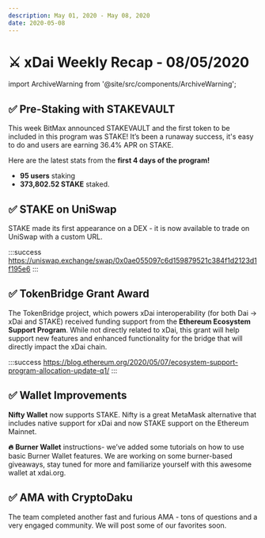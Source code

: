 ```yaml
---
description: May 01, 2020 - May 08, 2020
date: 2020-05-08
---
```


# ⚔️ xDai Weekly Recap - 08/05/2020

import ArchiveWarning from '@site/src/components/ArchiveWarning';

<ArchiveWarning />

## ✅ **Pre-Staking with STAKEVAULT**

This week BitMax announced STAKEVAULT and the first token to be included in this program was STAKE! It’s been a runaway success, it's easy to do and users are earning 36.4% APR on STAKE.

Here are the latest stats from the **first 4 days of the program!**

* **95 users** staking
* **373,802.52 STAKE** staked.

## ✅ **STAKE on UniSwap**

STAKE made its first appearance on a DEX - it is now available to trade on UniSwap with a custom URL. 

:::success
https://uniswap.exchange/swap/0x0ae055097c6d159879521c384f1d2123d1f195e6
:::

## ✅ **TokenBridge Grant Award**

The TokenBridge project, which powers xDai interoperability (for both Dai -> xDai and STAKE) received funding support from the **Ethereum Ecosystem Support Program**. While not directly related to xDai, this grant will help support new features and enhanced functionality for the bridge that will directly impact the xDai chain.

:::success
https://blog.ethereum.org/2020/05/07/ecosystem-support-program-allocation-update-q1/
:::

## ✅ **Wallet Improvements**

**Nifty Wallet** now supports STAKE. Nifty is a great MetaMask alternative that includes native support for xDai and now STAKE support on the Ethereum Mainnet.

**🔥** **Burner Wallet** instructions- we’ve added some tutorials on how to use basic Burner Wallet features. We are working on some burner-based giveaways, stay tuned for more and familiarize yourself with this awesome wallet at xdai.org.

## ✅ **AMA with CryptoDaku**

The team completed another fast and furious AMA - tons of questions and a very engaged community. We will post some of our favorites soon.
